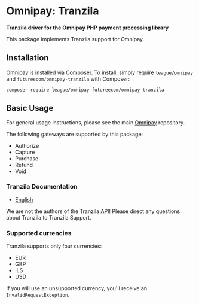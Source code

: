 # Omnipay: Tranzila

**Tranzila driver for the Omnipay PHP payment processing library**

This package implements Tranzila support for Omnipay.

## Installation

Omnipay is installed via [Composer](http://getcomposer.org/). To install, simply require `league/omnipay` and `futureecom/omnipay-tranzila` with Composer:

```
composer require league/omnipay futureecom/omnipay-tranzila
```

## Basic Usage

For general usage instructions, please see the main [Omnipay](https://github.com/thephpleague/omnipay) repository.

The following gateways are supported by this package:
* Authorize
* Capture
* Purchase
* Refund
* Void

### Tranzila Documentation

* [English](http://tranzila:express2017!secret@doctren.interspace.net/?type=1)

We are not the authors of the Tranzila API! 
Please direct any questions about Tranzila to Tranzila Support.

### Supported currencies

Tranzila supports only four currencies:
- EUR
- GBP
- ILS
- USD

If you will use an unsupported currency, you'll  receive an `InvalidRequestException`.
